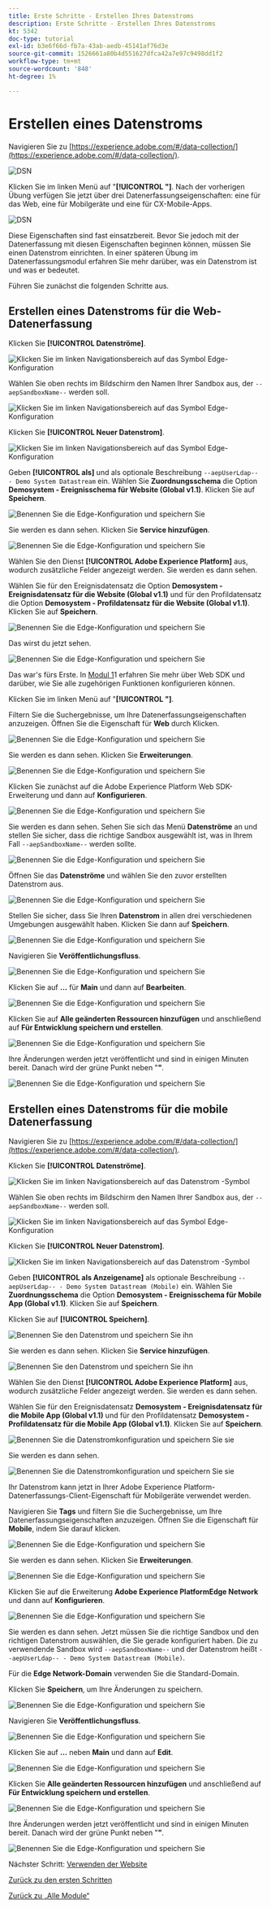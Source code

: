 ```yaml
---
title: Erste Schritte - Erstellen Ihres Datenstroms
description: Erste Schritte - Erstellen Ihres Datenstroms
kt: 5342
doc-type: tutorial
exl-id: b3e6f66d-fb7a-43ab-aedb-45141af76d3e
source-git-commit: 1526661a80b4d551627dfca42a7e97c9498dd1f2
workflow-type: tm+mt
source-wordcount: '848'
ht-degree: 1%

---
```


# Erstellen eines Datenstroms

Navigieren Sie zu [https://experience.adobe.com/#/data-collection/](https://experience.adobe.com/#/data-collection/).

![DSN](./images/launchprop.png)

Klicken Sie im linken Menü auf &quot;**[!UICONTROL &quot;]**. Nach der vorherigen Übung verfügen Sie jetzt über drei Datenerfassungseigenschaften: eine für das Web, eine für Mobilgeräte und eine für CX-Mobile-Apps.

![DSN](./images/launchprop1.png)

Diese Eigenschaften sind fast einsatzbereit. Bevor Sie jedoch mit der Datenerfassung mit diesen Eigenschaften beginnen können, müssen Sie einen Datenstrom einrichten. In einer späteren Übung im Datenerfassungsmodul erfahren Sie mehr darüber, was ein Datenstrom ist und was er bedeutet.

Führen Sie zunächst die folgenden Schritte aus.

## Erstellen eines Datenstroms für die Web-Datenerfassung

Klicken Sie **[!UICONTROL Datenströme]**.

![Klicken Sie im linken Navigationsbereich auf das Symbol Edge-Konfiguration ](./images/edgeconfig1a.png)

Wählen Sie oben rechts im Bildschirm den Namen Ihrer Sandbox aus, der `--aepSandboxName--` werden soll.

![Klicken Sie im linken Navigationsbereich auf das Symbol Edge-Konfiguration ](./images/edgeconfig1b.png)

Klicken Sie **[!UICONTROL Neuer Datenstrom]**.

![Klicken Sie im linken Navigationsbereich auf das Symbol Edge-Konfiguration ](./images/edgeconfig1.png)

Geben **[!UICONTROL als]** und als optionale Beschreibung `--aepUserLdap-- - Demo System Datastream` ein. Wählen Sie **Zuordnungsschema** die Option **Demosystem - Ereignisschema für Website (Global v1.1)**. Klicken Sie auf **Speichern**.

![Benennen Sie die Edge-Konfiguration und speichern Sie](./images/edgeconfig2.png)

Sie werden es dann sehen. Klicken Sie **Service hinzufügen**.

![Benennen Sie die Edge-Konfiguration und speichern Sie](./images/edgeconfig3.png)

Wählen Sie den Dienst **[!UICONTROL Adobe Experience Platform]** aus, wodurch zusätzliche Felder angezeigt werden. Sie werden es dann sehen.

Wählen Sie für den Ereignisdatensatz die Option **Demosystem - Ereignisdatensatz für die Website (Global v1.1)** und für den Profildatensatz die Option **Demosystem - Profildatensatz für die Website (Global v1.1)**. Klicken Sie auf **Speichern**.

![Benennen Sie die Edge-Konfiguration und speichern Sie](./images/edgeconfig4.png)

Das wirst du jetzt sehen.

![Benennen Sie die Edge-Konfiguration und speichern Sie](./images/edgeconfig5.png)

Das war&#39;s fürs Erste. In [Modul 1](./../../../modules/datacollection/module1.1/data-ingestion-launch-web-sdk.md)1 erfahren Sie mehr über Web SDK und darüber, wie Sie alle zugehörigen Funktionen konfigurieren können.

Klicken Sie im linken Menü auf &quot;**[!UICONTROL &quot;]**.

Filtern Sie die Suchergebnisse, um Ihre Datenerfassungseigenschaften anzuzeigen. Öffnen Sie die Eigenschaft für **Web** durch Klicken.

![Benennen Sie die Edge-Konfiguration und speichern Sie](./images/edgeconfig10a.png)

Sie werden es dann sehen. Klicken Sie **Erweiterungen**.

![Benennen Sie die Edge-Konfiguration und speichern Sie](./images/edgeconfig11.png)

Klicken Sie zunächst auf die Adobe Experience Platform Web SDK-Erweiterung und dann auf **Konfigurieren**.

![Benennen Sie die Edge-Konfiguration und speichern Sie](./images/edgeconfig12.png)

Sie werden es dann sehen. Sehen Sie sich das Menü **Datenströme** an und stellen Sie sicher, dass die richtige Sandbox ausgewählt ist, was in Ihrem Fall `--aepSandboxName--` werden sollte.

![Benennen Sie die Edge-Konfiguration und speichern Sie](./images/edgeconfig12a.png)

Öffnen Sie das **Datenströme** und wählen Sie den zuvor erstellten Datenstrom aus.

![Benennen Sie die Edge-Konfiguration und speichern Sie](./images/edgeconfig13.png)

Stellen Sie sicher, dass Sie Ihren **Datenstrom** in allen drei verschiedenen Umgebungen ausgewählt haben. Klicken Sie dann auf **Speichern**.

![Benennen Sie die Edge-Konfiguration und speichern Sie](./images/edgeconfig14.png)

Navigieren Sie **Veröffentlichungsfluss**.

![Benennen Sie die Edge-Konfiguration und speichern Sie](./images/edgeconfig15.png)

Klicken Sie auf **…** für **Main** und dann auf **Bearbeiten**.

![Benennen Sie die Edge-Konfiguration und speichern Sie](./images/edgeconfig16.png)

Klicken Sie auf **Alle geänderten Ressourcen hinzufügen** und anschließend auf **Für Entwicklung speichern und erstellen**.

![Benennen Sie die Edge-Konfiguration und speichern Sie](./images/edgeconfig17.png)

Ihre Änderungen werden jetzt veröffentlicht und sind in einigen Minuten bereit. Danach wird der grüne Punkt neben &quot;**&quot;**.

![Benennen Sie die Edge-Konfiguration und speichern Sie](./images/edgeconfig17a.png)

## Erstellen eines Datenstroms für die mobile Datenerfassung

Navigieren Sie zu [https://experience.adobe.com/#/data-collection/](https://experience.adobe.com/#/data-collection/).

Klicken Sie **[!UICONTROL Datenströme]**.

![Klicken Sie im linken Navigationsbereich auf das Datenstrom -Symbol](./images/edgeconfig1a.png)

Wählen Sie oben rechts im Bildschirm den Namen Ihrer Sandbox aus, der `--aepSandboxName--` werden soll.

![Klicken Sie im linken Navigationsbereich auf das Symbol Edge-Konfiguration ](./images/edgeconfig1b.png)

Klicken Sie **[!UICONTROL Neuer Datenstrom]**.

![Klicken Sie im linken Navigationsbereich auf das Datenstrom -Symbol](./images/edgeconfig1.png)

Geben **[!UICONTROL als Anzeigename]** als optionale Beschreibung `--aepUserLdap-- - Demo System Datastream (Mobile)` ein. Wählen Sie **Zuordnungsschema** die Option **Demosystem - Ereignisschema für Mobile App (Global v1.1)**. Klicken Sie auf **Speichern**.

Klicken Sie auf **[!UICONTROL Speichern]**.

![Benennen Sie den Datenstrom und speichern Sie ihn](./images/edgeconfig2m.png)

Sie werden es dann sehen. Klicken Sie **Service hinzufügen**.

![Benennen Sie den Datenstrom und speichern Sie ihn](./images/edgeconfig3m.png)

Wählen Sie den Dienst **[!UICONTROL Adobe Experience Platform]** aus, wodurch zusätzliche Felder angezeigt werden. Sie werden es dann sehen.

Wählen Sie für den Ereignisdatensatz **Demosystem - Ereignisdatensatz für die Mobile App (Global v1.1)** und für den Profildatensatz **Demosystem - Profildatensatz für die Mobile App (Global v1.1)**. Klicken Sie auf **Speichern**.

![Benennen Sie die Datenstromkonfiguration und speichern Sie sie](./images/edgeconfig4m.png)

Sie werden es dann sehen.

![Benennen Sie die Datenstromkonfiguration und speichern Sie sie](./images/edgeconfig5m.png)

Ihr Datenstrom kann jetzt in Ihrer Adobe Experience Platform-Datenerfassungs-Client-Eigenschaft für Mobilgeräte verwendet werden.

Navigieren Sie **Tags** und filtern Sie die Suchergebnisse, um Ihre Datenerfassungseigenschaften anzuzeigen. Öffnen Sie die Eigenschaft für **Mobile**, indem Sie darauf klicken.

![Benennen Sie die Edge-Konfiguration und speichern Sie](./images/edgeconfig10am.png)

Sie werden es dann sehen. Klicken Sie **Erweiterungen**.

![Benennen Sie die Edge-Konfiguration und speichern Sie](./images/edgeconfig11m.png)

Klicken Sie auf die Erweiterung **Adobe Experience PlatformEdge Network** und dann auf **Konfigurieren**.

![Benennen Sie die Edge-Konfiguration und speichern Sie](./images/edgeconfig12m.png)

Sie werden es dann sehen. Jetzt müssen Sie die richtige Sandbox und den richtigen Datenstrom auswählen, die Sie gerade konfiguriert haben. Die zu verwendende Sandbox wird `--aepSandboxName--` und der Datenstrom heißt `--aepUserLdap-- - Demo System Datastream (Mobile)`.

Für die **Edge Network-Domain** verwenden Sie die Standard-Domain.

Klicken Sie **Speichern**, um Ihre Änderungen zu speichern.

![Benennen Sie die Edge-Konfiguration und speichern Sie](./images/edgeconfig13m.png)

Navigieren Sie **Veröffentlichungsfluss**.

![Benennen Sie die Edge-Konfiguration und speichern Sie](./images/edgeconfig15m.png)

Klicken Sie auf **…** neben **Main** und dann auf **Edit**.

![Benennen Sie die Edge-Konfiguration und speichern Sie](./images/edgeconfig16m.png)

Klicken Sie **Alle geänderten Ressourcen hinzufügen** und anschließend auf **Für Entwicklung speichern und erstellen**.

![Benennen Sie die Edge-Konfiguration und speichern Sie](./images/edgeconfig17m.png)

Ihre Änderungen werden jetzt veröffentlicht und sind in einigen Minuten bereit. Danach wird der grüne Punkt neben &quot;**&quot;**.

![Benennen Sie die Edge-Konfiguration und speichern Sie](./images/edgeconfig17ma.png)

Nächster Schritt: [Verwenden der Website](./ex4.md)

[Zurück zu den ersten Schritten](./getting-started.md)

[Zurück zu „Alle Module“](./../../../overview.md)
